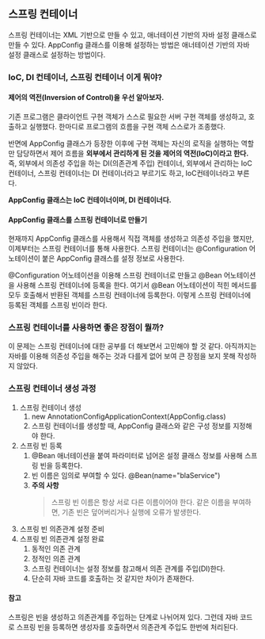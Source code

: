 
## 스프링 컨테이너
스프링 컨테이너는 XML 기반으로 만들 수 있고, 애너테이션 기반의 자바 설정 클래스로 만들 수 있다.
AppConfig 클래스를 이용해 설정하는 방법은 애너테이션 기반의 자바 설정 클래스로 설정하는 방법이다.

### IoC, DI 컨테이너, 스프링 컨테이너 이게 뭐야?


#### 제어의 역전(Inversion of Control)을 우선 알아보자.
기존 프로그램은 클라이언트 구현 객체가 스스로 필요한 서버 구현 객체를 생성하고, 호출하고 실행했다.
한마디로 프로그램의 흐름을 구현 객체 스스로가 조종했다.

반면에 AppConfig 클래스가 등장한 이후에 구현 객체는 자신의 로직을 실행하는 역할만 담당하면서 제어 흐름을
**외부에서 관리하게 된 것을 제어의 역전(IoC)이라고 한다.**
즉, 외부에서 의존성 주입을 하는 DI(의존관계 주입) 컨테이너, 외부에서 관리하는 IoC 컨테이너, 스프링 컨테이너는 DI 컨테이너라고 부르기도 하고, IoC컨테이너라고 부른다.

**AppConfig 클래스는 IoC 컨테이너이며, DI 컨테이너다.**


#### AppConfig 클래스를 스프링 컨테이너로 만들기 
현재까지 AppConfig 클래스를 사용해서 직접 객체를 생성하고 의존성 주입을 했지만, 이제부터는 스프링 컨테이너를 통해 사용한다. 스프링 컨테이너는 @Configuration 어노테이션이 붙은 AppConfig 클래스를 설정 정보로 사용한다.

@Configuration 어노테이션을 이용해 스프링 컨테이너로 만들고 @Bean 어노테이션을 사용해 스프링 컨테이너에 등록을 한다.
여기서 @Bean 어노테이션이 적힌 메서드를 모두 호출해서 반환된 객체를 스프링 컨테이너에 등록한다. 이렇게 스프링 컨테이너에 등록된 객체를 스프링 빈이라 한다.

### 스프링 컨테이너를 사용하면 좋은 장점이 뭘까? 
이 문제는 스프링 컨테이너에 대한 공부를 더 해보면서 고민해야 할 것 같다. 아직까지는 자바를 이용해 의존성 주입을 해주는 것과 다를게 없어 보여 큰 장점을 보지 못해 작성하지 않았다.


### 스프링 컨테이너 생성 과정

1. 스프링 컨테이너 생성
   1. new AnnotationConfigApplicationContext(AppConfig.class)
   2. 스프링 컨테이너를 생성할 때, AppConfig 클래스와 같은 구성 정보를 지정해야 한다.
2. 스프링 빈 등록
   1. @Bean 애너테이션을 붙여 파라미터로 넘어온 설정 클래스 정보를 사용해 스프링 빈을 등록한다.
   2. 빈 이름은 임의로 부여할 수 있다.
      @Bean(name="blaService")
   3. **주의 사항**
      > 스프링 빈 이름은 항상 서로 다른 이름이어야 한다. 같은 이름을 부여하면, 기존 빈은 덮어버리거나 실행에
오류가 발생한다.
3. 스프링 빈 의존관계 설정 준비
4. 스프링 빈 의존관계 설정 완료
   1. 동적인 의존 관계
   2. 정적인 의존 관계
   3. 스프링 컨테이너는 설정 정보를 참고해서 의존 관계를 주입(DI)한다.
   4. 단순히 자바 코드를 호출하는 것 같지만 차이가 존재한다.
#### 참고
스프링은 빈을 생성하고 의존관계를 주입하는 단계로 나뉘어져 있다. 그런데 자바 코드로 스프링 빈을 등록하면
생성자를 호출하면서 의존관계 주입도 한번에 처리된다. 
